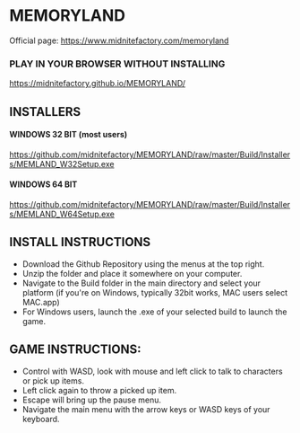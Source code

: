 # MEMORYLAND
Official page: https://www.midnitefactory.com/memoryland

### PLAY IN YOUR BROWSER WITHOUT INSTALLING
https://midnitefactory.github.io/MEMORYLAND/

## INSTALLERS
#### WINDOWS 32 BIT (most users)
https://github.com/midnitefactory/MEMORYLAND/raw/master/Build/Installers/MEMLAND_W32Setup.exe

#### WINDOWS 64 BIT
https://github.com/midnitefactory/MEMORYLAND/raw/master/Build/Installers/MEMLAND_W64Setup.exe

## INSTALL INSTRUCTIONS
- Download the Github Repository using the menus at the top right.
- Unzip the folder and place it somewhere on your computer.
- Navigate to the Build folder in the main directory and select your platform (if you're on Windows, typically 32bit works, MAC users select MAC.app)
- For Windows users, launch the .exe of your selected build to launch the game.

## GAME INSTRUCTIONS:
- Control with WASD, look with mouse and left click to talk to characters or pick up items. 
- Left click again to throw a picked up item.
- Escape will bring up the pause menu.
- Navigate the main menu with the arrow keys or WASD keys of your keyboard.
